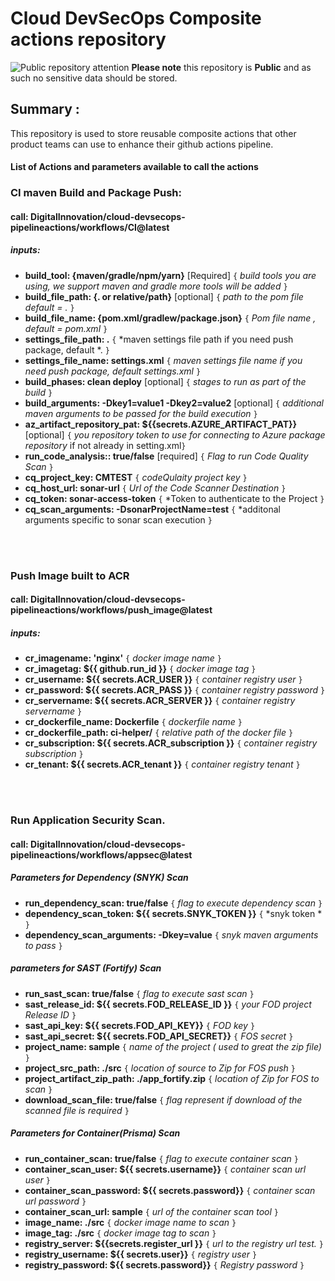 # Cloud DevSecOps Composite actions repository
![Public repository attention](https://img.icons8.com/ios/32/000000/error--v1.png)
**Please note** this repository is **Public** and as such no sensitive data should be stored. 

## Summary :
This repository is used to store reusable composite actions that other product teams can use to enhance their github actions pipeline.


#### List of Actions and parameters available to call the actions


### CI maven Build and Package Push:

#### call:  DigitalInnovation/cloud-devsecops-pipelineactions/workflows/CI@latest

##### inputs:
- **build_tool: {maven/gradle/npm/yarn}** [Required]		`{` *build tools you are using, we support maven and gradle more tools will be added* `}`
- **build_file_path: {. or relative/path}** [optional]				 `{` *path to the pom file default = .* `}`
- **build_file_name: {pom.xml/gradlew/package.json}** `{` *Pom file name , default = pom.xml* `}`
- **settings_file_path: .** 	`{` *maven settings file path if you need push package, default *. `}`
- **settings_file_name: settings.xml** 	`{` *maven settings file name if you need push package, default settings.xml* `}`
- **build_phases: clean deploy** [optional] `{` *stages to run as part of the build* `}`
- **build_arguments: -Dkey1=value1 -Dkey2=value2** [optional] `{` *additional maven arguments to be passed for the build execution* `}`
- **az_artifact_repository_pat: ${{secrets.AZURE_ARTIFACT_PAT}}** [optional]	`{` *you repository token to use for connecting to Azure package repository* if not already in setting.xml`}`
- **run_code_analysis:: true/false** [required] `{` *Flag to run Code Quality Scan* `}`
- **cq_project_key: CMTEST**  `{` *codeQulaity project key* `}`
- **cq_host_url: sonar-url**  `{` *Url of the Code Scanner Destination* `}`
- **cq_token: sonar-access-token**  `{` *Token to authenticate to the Project `}`
- **cq_scan_arguments: -DsonarProjectName=test**  `{` *additonal arguments specific to sonar scan execution `}`
</br>
</br>

### Push Image built to ACR

#### call: DigitalInnovation/cloud-devsecops-pipelineactions/workflows/push\_image@latest

##### inputs:
- **cr_imagename: 'nginx'**  					`{` *docker image name* `}`
- **cr_imagetag: ${{ github.run\_id }}** 		`{` *docker image tag* `}`
- **cr_username: ${{ secrets.ACR\_USER }}** 		`{` *container registry user* `}`
- **cr_password: ${{ secrets.ACR\_PASS }}** 		`{` *container registry password* `}`
- **cr_servername: ${{ secrets.ACR\_SERVER }}** 	`{` *container registry servername* `}`
- **cr_dockerfile_name: Dockerfile** 	`{` *dockerfile name* `}`
- **cr_dockerfile_path: ci-helper/** 	`{` *relative path of the docker file* `}`
- **cr_subscription: ${{ secrets.ACR\_subscription }}** 	`{` *container registry subscription* `}`  
- **cr_tenant: ${{ secrets.ACR\_tenant }}** 	`{` *container registry tenant* `}`  

</br>
</br>

### Run Application Security Scan.
#### call: DigitalInnovation/cloud-devsecops-pipelineactions/workflows/appsec@latest

##### Parameters for Dependency (SNYK) Scan

- **run_dependency_scan: true/false** 	`{` *flag to execute dependency scan* `}`
- **dependency_scan_token: ${{ secrets.SNYK\_TOKEN }}** 	`{` *snyk token * `}`
- **dependency_scan_arguments: -Dkey=value** 	`{` *snyk maven arguments to pass* `}`

##### parameters for SAST (Fortify) Scan

- **run_sast_scan: true/false** 	`{` *flag to execute sast scan* `}`
- **sast_release_id: ${{ secrets.FOD\_RELEASE\_ID }}** 	`{` *your FOD project Release ID* `}`
- **sast_api_key: ${{ secrets.FOD\_API\_KEY}}** 			`{` *FOD key* `}`
- **sast_api_secret: ${{ secrets.FOD\_API\_SECRET}}** 	`{` *FOS secret* `}`
- **project_name: sample**  							`{` *name of the project ( used to great the zip file)* `}`
- **project_src_path: ./src** 						`{` *location of source to Zip for FOS push* `}`
- **project_artifact_zip_path: ./app_fortify.zip** 						`{` *location of Zip for FOS to scan* `}`
- **download_scan_file: true/false**    `{` *flag represent if download of the scanned file is required* `}`
##### Parameters for Container(Prisma) Scan   

- **run_container_scan: true/false** 	`{` *flag to execute container scan* `}`
- **container_scan_user: ${{ secrets.username}}** 			`{` *container scan url user* `}`
- **container_scan_password: ${{ secrets.password}}** 	`{` *container scan url password* `}`
- **container_scan_url: sample**  							`{` *url of the container scan tool* `}`
- **image_name: ./src** 						`{` *docker image name to scan* `}`
- **image_tag: ./src** 						`{` *docker image tag to scan* `}`
- **registry_server: ${{secrets.register_url }}** 			`{` *url to the registry url test.* `}`
- **registry_username: ${{ secrets.user}}** 	`{` *registry user* `}`
- **registry_password: ${{ secrets.password}}** 	`{` *Registry password* `}`

</br>


